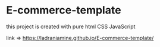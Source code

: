 # E-commerce-template
this project is created with pure html CSS JavaScript 

link =>  https://ladraniamine.github.io/E-commerce-template/
